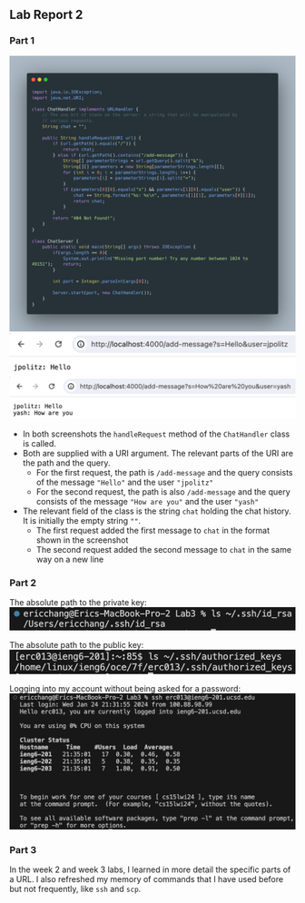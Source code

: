 ## Lab Report 2
### Part 1
![My code](images/lab2/code.png)
![jpolitz saying hello](images/lab2/add-message1.png)
![yash replying how are you](images/lab2/add-message2.png)
- In both screenshots the `handleRequest` method of the `ChatHandler` class is called.
- Both are supplied with a URI argument. The relevant parts of the URI are the path and the query.
    - For the first request, the path is `/add-message` and the query consists of the message `"Hello"` and the user `"jpolitz"`
    - For the second request, the path is also `/add-message` and the query consists of the message `"How are you"` and the user `"yash"`
- The relevant field of the class is the string `chat` holding the chat history. It is initially the empty string `""`.
    - The first request added the first message to `chat` in the format shown in the screenshot
    - The second request added the second message to `chat` in the same way on a new line
### Part 2
The absolute path to the private key:
![~/.ssh/id_rsa](images/lab2/private-key.png)

The absolute path to the public key:
![~/.ssh/authorized_keys](images/lab2/public-key.png)

Logging into my account without being asked for a password:
![Logging in without password](images/lab2/login.png)
### Part 3
In the week 2 and week 3 labs, I learned in more detail the specific parts of a URL. I also refreshed my memory of commands that I have used before but not frequently, like `ssh` and `scp`.